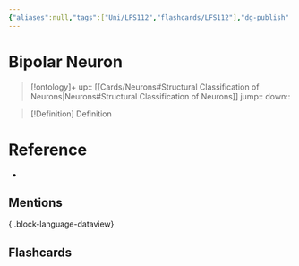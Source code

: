 ```yaml
---
{"aliases":null,"tags":["Uni/LFS112","flashcards/LFS112"],"dg-publish":true,"permalink":"/cards/bipolar-neuron/","dgPassFrontmatter":true}
---
```


# Bipolar Neuron

> [!ontology]+
> up:: [[Cards/Neurons#Structural Classification of Neurons\|Neurons#Structural Classification of Neurons]]
> jump:: 
> down:: 

> [!Definition] Definition

<style> .container {font-family: sans-serif; text-align: center;} .button-wrapper button {z-index: 1;height: 40px; width: 100px; margin: 10px;padding: 5px;} .excalidraw .App-menu_top .buttonList { display: flex;} .excalidraw-wrapper { height: 800px; margin: 50px; position: relative;} :root[dir="ltr"] .excalidraw .layer-ui__wrapper .zen-mode-transition.App-menu_bottom--transition-left {transform: none;} </style><script src="https://cdn.jsdelivr.net/npm/react@17/umd/react.production.min.js"></script><script src="https://cdn.jsdelivr.net/npm/react-dom@17/umd/react-dom.production.min.js"></script><script type="text/javascript" src="https://cdn.jsdelivr.net/npm/@excalidraw/excalidraw@0/dist/excalidraw.production.min.js"></script><div id="Bipolar_Neuron_Diagramexcalidraw.md1"></div><script>(function(){const InitialData={"type":"excalidraw","version":2,"source":"https://github.com/zsviczian/obsidian-excalidraw-plugin/releases/tag/1.9.20","elements":[{"id":"rHPxzu4LwybLdkIluRYir","type":"image","x":-252.38540649414062,"y":-311.1233787536621,"width":597,"height":418,"angle":0,"strokeColor":"transparent","backgroundColor":"transparent","fillStyle":"hachure","strokeWidth":1,"strokeStyle":"solid","roughness":1,"opacity":100,"groupIds":[],"frameId":null,"roundness":null,"seed":231760342,"version":4,"versionNonce":236153238,"isDeleted":false,"boundElements":null,"updated":1696640685918,"link":null,"locked":false,"status":"pending","fileId":"4790f18189d296a84564cde201a9659ab66cfdfe","scale":[1,1]},{"id":"VnMRrCR5","type":"rectangle","x":365.1890563964844,"y":-294.56423568725586,"width":187.01988220214844,"height":37,"angle":0,"strokeColor":"#1e1e1e","backgroundColor":"transparent","fillStyle":"hachure","strokeWidth":1,"strokeStyle":"solid","roughness":1,"opacity":100,"roundness":{"type":1},"seed":20641,"version":34,"versionNonce":1740214282,"updated":1696640713776,"isDeleted":false,"groupIds":[],"boundElements":[{"type":"text","id":"tbZ3o9f6"}],"link":null,"locked":false},{"text":"Axon Terminal","fontSize":20,"fontFamily":1,"textAlign":"center","verticalAlign":"middle","baseline":16,"id":"tbZ3o9f6","type":"text","x":391.00904846191406,"y":-288.56423568725586,"width":135.37989807128906,"height":25,"angle":0,"strokeColor":"#1e1e1e","backgroundColor":"transparent","fillStyle":"hachure","strokeWidth":1,"strokeStyle":"solid","roughness":1,"opacity":100,"roundness":{"type":1},"seed":70336,"version":36,"versionNonce":1189019338,"updated":1696640713776,"isDeleted":false,"groupIds":[],"boundElements":[],"link":"[[Cards/Axon Terminal\|Axon Terminal]]","locked":false,"containerId":"VnMRrCR5","originalText":"Axon Terminal","rawText":"[[Cards/Axon Terminal\|Axon Terminal]]","lineHeight":1.25},{"id":"9VG0GSShFxQUtImgYVFF9","type":"arrow","x":393.1065368652344,"y":-258.01586532592773,"width":57.5494384765625,"height":141.8302001953125,"angle":0,"strokeColor":"#1e1e1e","backgroundColor":"transparent","fillStyle":"hachure","strokeWidth":2,"strokeStyle":"solid","roughness":1,"opacity":100,"groupIds":[],"frameId":null,"roundness":{"type":2},"seed":733798422,"version":109,"versionNonce":101432918,"isDeleted":false,"boundElements":null,"updated":1696640745699,"link":null,"locked":false,"points":[[0,0],[-57.5494384765625,141.8302001953125]],"lastCommittedPoint":null,"startBinding":null,"endBinding":null,"startArrowhead":null,"endArrowhead":"arrow"},{"id":"Vf8fXMqP","type":"rectangle","x":-397.4376525878906,"y":-280.87543869018555,"width":144.97988891601562,"height":37,"angle":0,"strokeColor":"#1e1e1e","backgroundColor":"transparent","fillStyle":"hachure","strokeWidth":1,"strokeStyle":"solid","roughness":1,"opacity":100,"roundness":{"type":1},"seed":82393,"version":37,"versionNonce":1254677962,"updated":1696640740308,"isDeleted":false,"groupIds":[],"boundElements":[{"type":"text","id":"DYeyBV8B"},{"id":"LOmk8iYg5_fGtsuvUi-bg","type":"arrow"}],"link":null,"locked":false},{"text":"Dendrites","fontSize":20,"fontFamily":1,"textAlign":"center","verticalAlign":"middle","baseline":16,"id":"DYeyBV8B","type":"text","x":-371.61766052246094,"y":-274.87543869018555,"width":93.33990478515625,"height":25,"angle":0,"strokeColor":"#1e1e1e","backgroundColor":"transparent","fillStyle":"hachure","strokeWidth":1,"strokeStyle":"solid","roughness":1,"opacity":100,"roundness":{"type":1},"seed":13540,"version":38,"versionNonce":288903050,"updated":1696640735744,"isDeleted":false,"groupIds":[],"boundElements":[],"link":"[[Cards/Dendrites\|Dendrites]]","locked":false,"containerId":"Vf8fXMqP","originalText":"Dendrites","rawText":"[[Cards/Dendrites\|Dendrites]]","lineHeight":1.25},{"id":"LOmk8iYg5_fGtsuvUi-bg","type":"arrow","x":-312.2446594238281,"y":-242.25600814819336,"width":91.68365478515625,"height":95.205322265625,"angle":0,"strokeColor":"#1e1e1e","backgroundColor":"transparent","fillStyle":"hachure","strokeWidth":2,"strokeStyle":"solid","roughness":1,"opacity":100,"groupIds":[],"frameId":null,"roundness":{"type":2},"seed":1420333910,"version":59,"versionNonce":775853194,"isDeleted":false,"boundElements":null,"updated":1696640743077,"link":null,"locked":false,"points":[[0,0],[91.68365478515625,95.205322265625]],"lastCommittedPoint":null,"startBinding":{"elementId":"Vf8fXMqP","focus":0.0738842050797248,"gap":1.6194305419921875},"endBinding":null,"startArrowhead":null,"endArrowhead":"arrow"},{"id":"urM3zHwO","type":"rectangle","x":54.403472900390625,"y":-233.20644760131836,"width":102.71992492675781,"height":37,"angle":0,"strokeColor":"#1e1e1e","backgroundColor":"transparent","fillStyle":"hachure","strokeWidth":1,"strokeStyle":"solid","roughness":1,"opacity":100,"roundness":{"type":1},"seed":89706,"version":48,"versionNonce":1983932874,"updated":1696640763653,"isDeleted":false,"groupIds":[],"boundElements":[{"type":"text","id":"krZFxdea"},{"id":"nLXEoPMMLLdXSjs0AJkOn","type":"arrow"}],"link":null,"locked":false},{"text":"Cell Body","fontSize":20,"fontFamily":1,"textAlign":"center","verticalAlign":"middle","baseline":16,"id":"krZFxdea","type":"text","x":60.403472900390625,"y":-227.20644760131836,"width":90.71992492675781,"height":25,"angle":0,"strokeColor":"#1e1e1e","backgroundColor":"transparent","fillStyle":"hachure","strokeWidth":1,"strokeStyle":"solid","roughness":1,"opacity":100,"roundness":{"type":1},"seed":95155,"version":47,"versionNonce":5276170,"updated":1696640759044,"isDeleted":false,"groupIds":[],"boundElements":[],"link":null,"locked":false,"containerId":"urM3zHwO","originalText":"Cell Body","rawText":"Cell Body","lineHeight":1.25},{"id":"nLXEoPMMLLdXSjs0AJkOn","type":"arrow","x":81.39242553710938,"y":-193.17492294311523,"width":45.4652099609375,"height":61.195159912109375,"angle":0,"strokeColor":"#1e1e1e","backgroundColor":"transparent","fillStyle":"hachure","strokeWidth":2,"strokeStyle":"solid","roughness":1,"opacity":100,"groupIds":[],"frameId":null,"roundness":{"type":2},"seed":1918900438,"version":44,"versionNonce":699161354,"isDeleted":false,"boundElements":null,"updated":1696640763653,"link":null,"locked":false,"points":[[0,0],[-45.4652099609375,61.195159912109375]],"lastCommittedPoint":null,"startBinding":{"elementId":"urM3zHwO","focus":0.1286248241683144,"gap":3.031524658203125},"endBinding":null,"startArrowhead":null,"endArrowhead":"arrow"},{"id":"BWiGvln4","type":"rectangle","x":80.55734252929688,"y":10.32468032836914,"width":107.27993774414062,"height":37,"angle":0,"strokeColor":"#1e1e1e","backgroundColor":"transparent","fillStyle":"hachure","strokeWidth":1,"strokeStyle":"solid","roughness":1,"opacity":100,"roundness":{"type":1},"seed":39039,"version":55,"versionNonce":536726410,"updated":1696640783754,"isDeleted":false,"groupIds":[],"boundElements":[{"type":"text","id":"tsJetXro"},{"id":"hvMyZEoUu5SKHWKiwkGSL","type":"arrow"},{"id":"_am-RsDF_n6c-iC7ZdLNJ","type":"arrow"}],"link":null,"locked":false},{"text":"Axons","fontSize":20,"fontFamily":1,"textAlign":"center","verticalAlign":"middle","baseline":16,"id":"tsJetXro","type":"text","x":106.37733459472656,"y":16.32468032836914,"width":55.63995361328125,"height":25,"angle":0,"strokeColor":"#1e1e1e","backgroundColor":"transparent","fillStyle":"hachure","strokeWidth":1,"strokeStyle":"solid","roughness":1,"opacity":100,"roundness":{"type":1},"seed":9646,"version":55,"versionNonce":948918614,"updated":1696640772638,"isDeleted":false,"groupIds":[],"boundElements":[],"link":"[[Cards/Axons\|Axons]]","locked":false,"containerId":"BWiGvln4","originalText":"Axons","rawText":"[[Cards/Axons\|Axons]]","lineHeight":1.25},{"id":"hvMyZEoUu5SKHWKiwkGSL","type":"arrow","x":126.69509887695312,"y":6.598300933837891,"width":26.73565673828125,"height":98.60714721679688,"angle":0,"strokeColor":"#1e1e1e","backgroundColor":"transparent","fillStyle":"hachure","strokeWidth":2,"strokeStyle":"solid","roughness":1,"opacity":100,"groupIds":[],"frameId":null,"roundness":{"type":2},"seed":669752778,"version":69,"versionNonce":735777686,"isDeleted":false,"boundElements":null,"updated":1696640778773,"link":null,"locked":false,"points":[[0,0],[26.73565673828125,-98.60714721679688]],"lastCommittedPoint":null,"startBinding":{"elementId":"BWiGvln4","focus":-0.23064195761664108,"gap":3.72637939453125},"endBinding":null,"startArrowhead":null,"endArrowhead":"arrow"},{"id":"_am-RsDF_n6c-iC7ZdLNJ","type":"arrow","x":78.94052124023438,"y":21.53659439086914,"width":136.71240234375,"height":113.7508544921875,"angle":0,"strokeColor":"#1e1e1e","backgroundColor":"transparent","fillStyle":"hachure","strokeWidth":2,"strokeStyle":"solid","roughness":1,"opacity":100,"groupIds":[],"frameId":null,"roundness":{"type":2},"seed":2068817430,"version":80,"versionNonce":1508046026,"isDeleted":false,"boundElements":null,"updated":1696640783754,"link":null,"locked":false,"points":[[0,0],[-136.71240234375,-113.7508544921875]],"lastCommittedPoint":null,"startBinding":{"elementId":"BWiGvln4","focus":-0.6128229921022297,"gap":1.6168212890625},"endBinding":null,"startArrowhead":null,"endArrowhead":"arrow"}],"appState":{"theme":"dark","viewBackgroundColor":"#ffffff","currentItemStrokeColor":"#1e1e1e","currentItemBackgroundColor":"transparent","currentItemFillStyle":"hachure","currentItemStrokeWidth":2,"currentItemStrokeStyle":"solid","currentItemRoughness":1,"currentItemOpacity":100,"currentItemFontFamily":1,"currentItemFontSize":20,"currentItemTextAlign":"left","currentItemStartArrowhead":null,"currentItemEndArrowhead":"arrow","scrollX":858.906005859375,"scrollY":516.048828125,"zoom":{"value":1},"currentItemRoundness":"round","gridSize":null,"gridColor":{"Bold":"#C9C9C9FF","Regular":"#EDEDEDFF"},"currentStrokeOptions":null,"previousGridSize":null,"frameRendering":{"enabled":true,"clip":true,"name":true,"outline":true}},"files":{}};InitialData.scrollToContent=true;App=()=>{const e=React.useRef(null),t=React.useRef(null),[n,i]=React.useState({width:void 0,height:void 0});return React.useEffect(()=>{i({width:t.current.getBoundingClientRect().width,height:t.current.getBoundingClientRect().height});const e=()=>{i({width:t.current.getBoundingClientRect().width,height:t.current.getBoundingClientRect().height})};return window.addEventListener("resize",e),()=>window.removeEventListener("resize",e)},[t]),React.createElement(React.Fragment,null,React.createElement("div",{className:"excalidraw-wrapper",ref:t},React.createElement(ExcalidrawLib.Excalidraw,{ref:e,width:n.width,height:n.height,initialData:InitialData,viewModeEnabled:!0,zenModeEnabled:!0,gridModeEnabled:!1})))},excalidrawWrapper=document.getElementById("Bipolar_Neuron_Diagramexcalidraw.md1");ReactDOM.render(React.createElement(App),excalidrawWrapper);})();</script>

# Reference

- 

## Mentions


{ .block-language-dataview}

## Flashcards